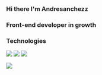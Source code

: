 ### Hi there I'm Andresanchezz
### Front-end developer in growth

### Technologies

<a src="https://www.w3schools.com/css/"><img src="https://img.icons8.com/color/48/000000/css3.png"/></a>
<a src="https://www.w3schools.com/html/"><img src="https://img.icons8.com/color/48/000000/html-5.png"/></a>
<img src="https://www.vectorlogo.zone/logos/vuejs/vuejs-ar21.svg](https://www.vectorlogo.zone/logos/vuejs/vuejs-icon.svg"/>



<img align="left" src="https://github-readme-stats.vercel.app/api?username=andresanchezz&show_icons=true&theme=react" />

